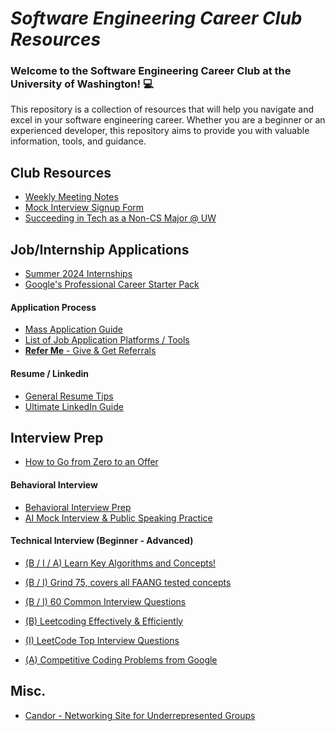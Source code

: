 # _Software Engineering Career Club Resources_

### Welcome to the Software Engineering Career Club at the University of Washington! 💻

This repository is a collection of resources that will help you navigate and excel in your software engineering career. Whether you are a beginner or an experienced developer, this repository aims to provide you with valuable information, tools, and guidance.

## Club Resources
- [Weekly Meeting Notes](./SWECC-Specific-Stuff/Meeting-Notes/)
- [Mock Interview Signup Form](https://docs.google.com/forms/d/e/1FAIpQLSfwp5M9oZH0dHF4v8qEC5lQjm6D1cY7Q4pc4by5ckDIBEVXow/viewform?usp=sf_link)
- [Succeeding in Tech as a Non-CS Major @ UW](./Non-CS-Major-Finesse)
## Job/Internship Applications
- [Summer 2024 Internships](https://github.com/pittcsc/Summer2024-Internships)
- [Google's Professional Career Starter Pack](https://careersonair.withgoogle.com/student-career-starter-pack)

#### Application Process
- [Mass Application Guide](Job-Application-Prep\mass-applying-for-success-in-SWE.pptx)
- [List of Job Application Platforms / Tools](Job-Search-Databases/job-search-sites.md)
- [**Refer Me** - Give & Get Referrals](https://refer.me/)
#### Resume / Linkedin
- [General Resume Tips](prep/application-resume-tips.md)
- [Ultimate LinkedIn Guide](./LinkedIn/linkedin-guide.md)







## Interview Prep
- [How to Go from Zero to an Offer](https://pittcs.wiki/zero-to-offer/)
#### Behavioral Interview


- [Behavioral Interview Prep](https://www.techinterviewhandbook.org/behavioral-interview/)
- [AI Mock Interview & Public Speaking Practice](https://app.yoodli.ai)

#### Technical Interview (Beginner -  Advanced)

- [(B / I / A) Learn Key Algorithms  and Concepts!](https://usaco.guide/)
- [(B / I) Grind 75, covers all FAANG tested concepts](https://www.techinterviewhandbook.org/grind75)

- [(B / I) 60 Common Interview Questions](https://medium.com/@koheiarai94/60-leetcode-questions-to-prepare-for-coding-interview-8abbb6af589e)

- [(B) Leetcoding Effectively & Efficiently](https://leetcode.com/discuss/career/450215/How-to-use-LeetCode-to-help-yourself-efficiently-and-effectively-(for-beginners))



- [(I) LeetCode Top Interview Questions](https://leetcode.com/problem-list/top-interview-questions/)




- [(A) Competitive Coding Problems from Google](https://codingcompetitions.withgoogle.com/past-competitions)

## Misc.





- [Candor - Networking Site for Underrepresented Groups](https://candoor.io/)










